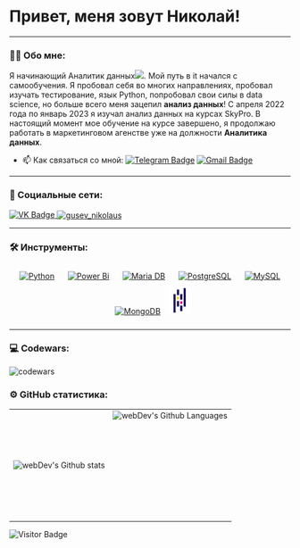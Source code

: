
# Привет, меня зовут Николай!

---

### :man_technologist: Обо мне:

Я начинающий Аналитик данных<img src="https://media.giphy.com/media/WUlplcMpOCEmTGBtBW/giphy.gif" width="30px">. Мой путь в it начался с самообучения. Я пробовал себя во многих направлениях, пробовал изучать тестирование, язык Python, попробовал свои силы в data science, но больше всего меня зацепил **анализ данных**! С апреля 2022 года по январь 2023 я изучал анализ данных на курсах SkyPro. В настоящий момент мое обучение на курсе завершено, я продолжаю работать в маркетинговом агенстве уже на должности **Аналитика данных**.

- :mailbox: Как связаться со мной: [![Telegram Badge](https://img.shields.io/badge/-Azaylik-blue?style=flat&logo=Telegram&logoColor=white)](https://t.me/Azaylik) [![Gmail Badge](https://img.shields.io/badge/-Gmail-red?style=flat&logo=Gmail&logoColor=white)](mailto:gusev.nikolaus@gmail.com)

---

### 🤝 Социальные сети:

  <div id="badges">
    <a href="https://vk.com/g.nikolaus" target="_blank">
      <img src="https://cdn-icons-png.flaticon.com/512/145/145813.png" width="40" height="40" alt="VK Badge"/>
    <a href="https://www.hackerrank.com/gusev_nikolaus" target="="_blank">
       <img align="center" src="https://raw.githubusercontent.com/rahuldkjain/github-profile-readme-generator/master/src/images/icons/Social/hackerrank.svg" alt="gusev_nikolaus" height="40" width="40" /></a>
  </div>

---


### 🛠 Инструменты:

<div align="center">  
<a href="https://www.python.org/" target="_blank"><img style="margin: 10px" src="https://profilinator.rishav.dev/skills-assets/python-original.svg" alt="Python" height="50" /></a>  
<a href="https://powerbi.microsoft.com/en-us/" target="_blank"><img style="margin: 10px" src="https://profilinator.rishav.dev/skills-assets/powerbi.png" alt="Power Bi" height="50" /></a>  
<a href="https://mariadb.org/" target="_blank"><img style="margin: 10px" src="https://profilinator.rishav.dev/skills-assets/mariadb.png" alt="Maria DB" height="50" /></a>  
<a href="https://www.postgresql.org/" target="_blank"><img style="margin: 10px" src="https://profilinator.rishav.dev/skills-assets/postgresql-original-wordmark.svg" alt="PostgreSQL" height="50" /></a>  
<a href="https://www.mysql.com/" target="_blank"><img style="margin: 10px" src="https://profilinator.rishav.dev/skills-assets/mysql-original-wordmark.svg" alt="MySQL" height="50" /></a>  
<a href="https://www.mongodb.com/" target="_blank"><img style="margin: 10px" src="https://profilinator.rishav.dev/skills-assets/mongodb-original-wordmark.svg" alt="MongoDB" height="50" /></a>  
 <img src="https://raw.githubusercontent.com/devicons/devicon/2ae2a900d2f041da66e950e4d48052658d850630/icons/pandas/pandas-original.svg" alt="pandas" width="40" height="50"/> </a>
</div>

</td><td valign="top" width="33%">

---

<!-- ### 💻 Пройденные курсы:

| Курсы                                                           | Дата              |
| ----------------------------------------------------------------| :---------------: |
| netology.ru/Старт в программировании                            | 02/2022 - 03/2022 |
| stepik.org/Основы программирования на C. Задачи.                | 02/2022 - 03/2022 |
| netology.ru/Основы верстки сайта                                | 02/2022 - 03/2022 |
| netology.ru/Первые шаги в JavaScript: создаём сайт и приложение | 02/2022 - 03/2022 |
| stepik.org/Веб-разработка для начинающих: HTML и CSS            | 02/2022 - 03/2022 |
| stepik.org/JavaScript для начинающих                            | 01/2023 - 01/2023 |
| stepik.org/Web-технологии: начальный уровень                    | 01/2023 - 01/2023 |
| practicum.yandex/Факультет Веб разработки                       | 05/2022 - xx/2023 |

--- -->

### 💻 Codewars:

![codewars](https://www.codewars.com/users/FilimonovAlexey/badges/large)

### ⚙️ GitHub статистика:

<table>
  <tr>
    <td>
      <img align="left" src="http://github-readme-streak-stats.herokuapp.com?user=FilimonovAlexey&theme=dark&background=000000" alt="webDev's Github stats" />
    </td>
    <td>
      <img height="195px" align="right" alt="webDev's Github Languages" src="https://github-readme-stats-sigma-five.vercel.app/api/top-langs/?username=FilimonovAlexey&layout=compact&theme=vision-friendly-dark" />
    </td>
  </tr>
</table>

![Visitor Badge](https://visitor-badge.laobi.icu/badge?page_id=filimonovalexey)
